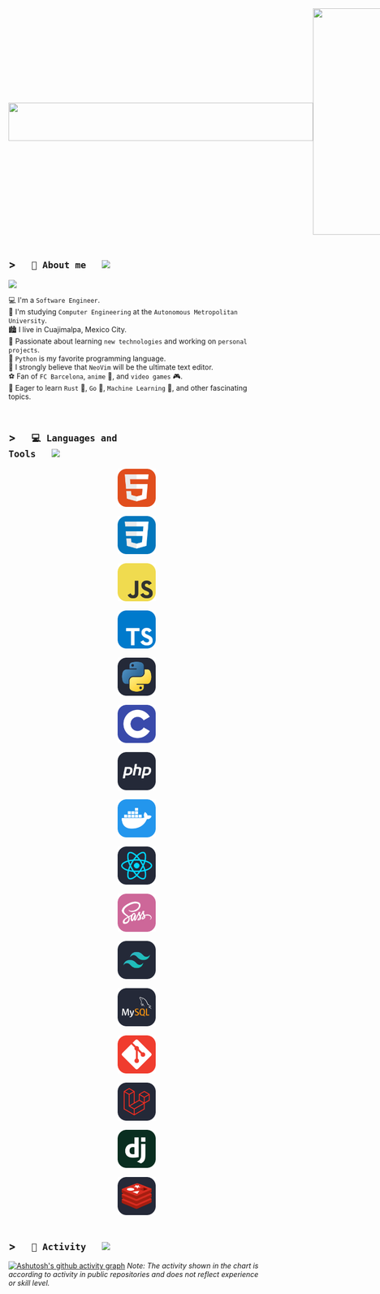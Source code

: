<!-- Presentation section -->
<section align="center" style="display: flex; align-items: center;">
  <a href="https://github.com/RoboG-11" style="height: 75px;">
    <img src="https://readme-typing-svg.demolab.com?font=Sixtyfour&size=23&duration=4000&pause=102&color=E6D5AC&background=006EFF00&center=true&vCenter=true&multiline=true&repeat=false&width=600&height=75&lines=Hello+World%2C+I'm+Brian;Welcome+to+my+profile+%3AD" 
         style="width: 600px; height: 75px; object-fit: cover;" />
  </a>
  
  <a href="https://github.com/RoboG-11" style="height: 446px;">
    <img src="https://i.pinimg.com/originals/ae/66/a7/ae66a76fc2050ab30c4166909622c8d2.gif" 
         style="width: 829px; height: 446px; object-fit: cover;" />
  </a>
</section>
<br/>



<!-- About me section -->
## > <code>⠀⠀🧐 About me⠀⠀</code> <a href="https://github.com/RoboG-11"> <img src="https://media2.giphy.com/media/v1.Y2lkPTc5MGI3NjExaWJ1MWFkNTJyNG9hdm1zd2c1NWFhaDkzdzBva2EzcW5seHBpYnJvcSZlcD12MV9pbnRlcm5hbF9naWZfYnlfaWQmY3Q9cw/Qyml5wziJeHreuOdzu/giphy.webp" width="50px"/>
</a>

<div style="display: flex; flex-wrap: wrap;">
  <div>
    <img align="right" src="https://media0.giphy.com/media/v1.Y2lkPTc5MGI3NjExMWw1NTQ3bml6bHlwa2VkMm1lN3BkdHl4cTQ4Y3dvcnpjcTB3eWg3MiZlcD12MV9pbnRlcm5hbF9naWZfYnlfaWQmY3Q9Zw/rzcYzbp8BZmwWTUPFa/giphy.webp" style="width: 175px;"/>
  </div>

  <p>
    💻 I'm a <code>Software Engineer</code>. <br>
    🏫 I'm studying <code>Computer Engineering</code> at the <code>Autonomous Metropolitan University</code>.<br>
    🏙️ I live in Cuajimalpa, Mexico City.<br>
    🚀 Passionate about learning <code>new technologies</code> and working on <code>personal projects</code>.<br>
    🐍 <code>Python</code> is my favorite programming language.<br>
    👑 I strongly believe that <code>NeoVim</code> will be the ultimate text editor.<br>
    ⚽ Fan of <code>FC Barcelona</code>, <code>anime</code> 🎌, and <code>video games</code> 🎮.<br>
    🧠 Eager to learn <code>Rust</code> 🦀, <code>Go</code> 🦘, <code>Machine Learning</code> 🤖, and other fascinating topics.<br>
  </p>
  <br/>
</div>


<!-- Languages and Technologies section -->
## > <code>⠀⠀💻 Languages and Tools⠀⠀</code> <img src="https://media2.giphy.com/media/v1.Y2lkPTc5MGI3NjExc3FiNXp0azN5MnZ0dGZ3cTl6aGkydzlieGNhc2xoOTloM3UycWx5ZyZlcD12MV9pbnRlcm5hbF9naWZfYnlfaWQmY3Q9cw/iJsjsm6dhNPiQBvztq/giphy.webp" width="50px"/>

<section align="center" style="display: flex; flex-direction: column; align-items: center;">
  <div style="display: flex; flex-direction: column; gap: 15px;">
    <div style="display: flex; flex-direction: column; gap: 15px;">
      <a href="https://github.com/RoboG-11"><img src="https://raw.githubusercontent.com/tandpfun/skill-icons/main/icons/HTML.svg" alt="html" width="75" height="75"></a>
      <a href="https://github.com/RoboG-11"><img src="https://raw.githubusercontent.com/tandpfun/skill-icons/main/icons/CSS.svg" alt="css" width="75" height="75"></a>
      <a href="https://github.com/RoboG-11"><img src="https://raw.githubusercontent.com/tandpfun/skill-icons/main/icons/JavaScript.svg" alt="js" width="75" height="75"></a>
      <a href="https://github.com/RoboG-11"><img src="https://raw.githubusercontent.com/tandpfun/skill-icons/main/icons/TypeScript.svg" alt="ts" width="75" height="75"></a>
      <a href="https://github.com/RoboG-11"><img src="https://raw.githubusercontent.com/tandpfun/skill-icons/main/icons/Python-Dark.svg" alt="py" width="75" height="75"></a>
      <a href="https://github.com/RoboG-11"><img src="https://raw.githubusercontent.com/tandpfun/skill-icons/main/icons/C.svg" alt="c" width="75" height="75"></a>
      <a href="https://github.com/RoboG-11"><img src="https://raw.githubusercontent.com/tandpfun/skill-icons/main/icons/PHP-Dark.svg" alt="php" width="75" height="75"></a>
      <a href="https://github.com/RoboG-11"><img src="https://raw.githubusercontent.com/tandpfun/skill-icons/main/icons/Docker.svg" alt="docker" width="75" height="75"></a>
    </div>
    <div style="display: flex; flex-direction: column; gap: 15px;">
      <a href="https://github.com/RoboG-11"><img src="https://raw.githubusercontent.com/tandpfun/skill-icons/main/icons/React-Dark.svg" alt="react" width="75" height="75"></a>
      <a href="https://github.com/RoboG-11"><img src="https://raw.githubusercontent.com/tandpfun/skill-icons/main/icons/Sass.svg" alt="sass" width="75" height="75"></a>
      <a href="https://github.com/RoboG-11"><img src="https://raw.githubusercontent.com/tandpfun/skill-icons/main/icons/TailwindCSS-Dark.svg" alt="tailwind" width="75" height="75"></a>
      <a href="https://github.com/RoboG-11"><img src="https://raw.githubusercontent.com/tandpfun/skill-icons/main/icons/MySQL-Dark.svg" alt="sql" width="75" height="75"></a>
      <a href="https://github.com/RoboG-11"><img src="https://raw.githubusercontent.com/tandpfun/skill-icons/main/icons/Git.svg" alt="git" width="75" height="75"></a>
      <a href="https://github.com/RoboG-11"><img src="https://raw.githubusercontent.com/tandpfun/skill-icons/main/icons/Laravel-Dark.svg" alt="laravel" width="75" height="75"></a>
      <a href="https://github.com/RoboG-11"><img src="https://raw.githubusercontent.com/tandpfun/skill-icons/main/icons/Django.svg" alt="django" width="75" height="75"></a>
      <a href="https://github.com/RoboG-11"><img src="https://raw.githubusercontent.com/tandpfun/skill-icons/main/icons/Redis-Dark.svg" alt="redis" width="75" height="75"></a>
    </div>
  </div>
</section>

<br/>


<!-- Activity section -->
## > <code>⠀⠀💼 Activity⠀⠀</code> <img src="https://media3.giphy.com/media/v1.Y2lkPTc5MGI3NjExejg3ZG05MjZ0ZGttaTB1czEyYW9peHdmdG0ycjdzNDJ4MTkxM2N4biZlcD12MV9pbnRlcm5hbF9naWZfYnlfaWQmY3Q9cw/UdjU3Rt39cCzPZQHtb/giphy.webp" width="50px"/>
[![Ashutosh's github activity graph](https://github-readme-activity-graph.vercel.app/graph?username=RoboG-11&theme=merko&area=true&custom_title=RoboG's%20github%20activity%20graph)](https://github.com/RoboG-11)
*Note: The activity shown in the chart is according to activity in public repositories and does not reflect experience or skill level.*
<br/>
